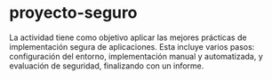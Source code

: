# proyecto-seguro
La actividad tiene como objetivo aplicar las mejores prácticas de implementación segura de aplicaciones. Esta incluye varios pasos: configuración del entorno, implementación manual y automatizada, y evaluación de seguridad, finalizando con un informe.
